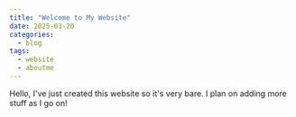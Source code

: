 ```yaml
---
title: "Welcome to My Website"
date: 2025-03-20
categories:
  - blog
tags:
  - website
  - aboutme
---
```


Hello, I've just created this website so it's very bare. I plan on adding more stuff as I go on!

